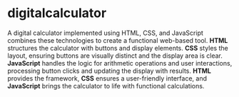 # digitalcalculator
A digital calculator implemented using HTML, CSS, and JavaScript combines these technologies to create a functional web-based tool. **HTML** structures the calculator with buttons and display elements. **CSS** styles the layout, ensuring buttons are visually distinct and the display area is clear. **JavaScript** handles the logic for arithmetic operations and user interactions, processing button clicks and updating the display with results. **HTML** provides the framework, **CSS** ensures a user-friendly interface, and **JavaScript** brings the calculator to life with functional calculations.
